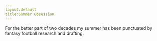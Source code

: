 ```yaml
---
layout:default
title:Summer Obsession
---
```

For the better part of two decades my summer has been punctuated by fantasy football research and drafting.

